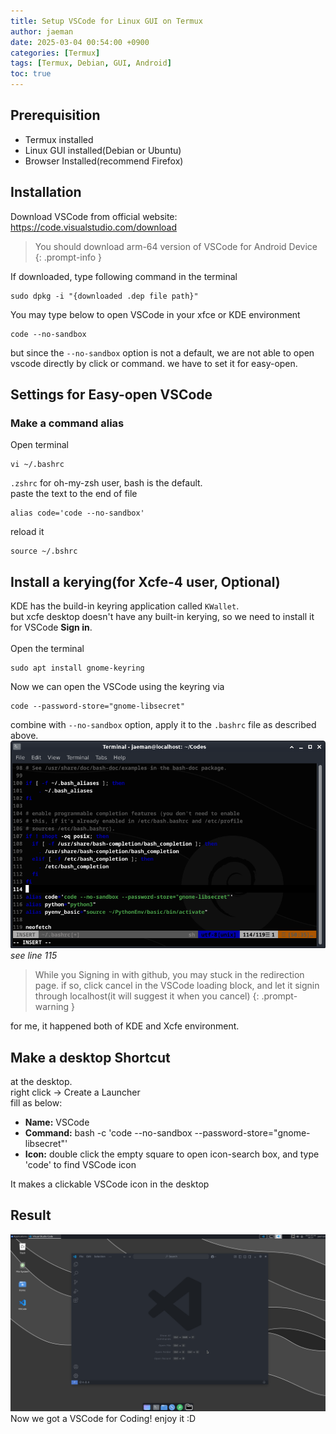 ```yaml
---
title: Setup VSCode for Linux GUI on Termux
author: jaeman
date: 2025-03-04 00:54:00 +0900
categories: [Termux]
tags: [Termux, Debian, GUI, Android]
toc: true
---
```


## Prerequisition
- Termux installed
- Linux GUI installed(Debian or Ubuntu)
- Browser Installed(recommend Firefox)

## Installation
Download VSCode from official website: https://code.visualstudio.com/download

> You should download arm-64 version of VSCode for Android Device
{: .prompt-info }

If downloaded, type following command in the terminal
```console
sudo dpkg -i "{downloaded .dep file path}"
```
You may type below to open VSCode in your xfce or KDE environment
```console
code --no-sandbox
```
but since the ```--no-sandbox``` option is not a default, we are not able to open vscode directly by click or command. we have to set it for easy-open.

## Settings for Easy-open VSCode
### Make a command alias
Open terminal
```
vi ~/.bashrc
```
```.zshrc``` for oh-my-zsh user, bash is the default.\
paste the text to the end of file
```
alias code='code --no-sandbox'
```
reload it
```
source ~/.bshrc
```
## Install a kerying(for Xcfe-4 user, Optional)
KDE has the build-in keyring application called ```KWallet```.\
but xcfe desktop doesn't have any built-in kerying, so we need to install it for VSCode **Sign in**.\
<br>
Open the terminal
```console
sudo apt install gnome-keyring
```
Now we can open the VSCode using the keyring via
```
code --password-store="gnome-libsecret"
```
combine with ```--no-sandbox``` option, apply it to the ```.bashrc``` file as described above.
![alt text](Screenshot_2025-03-03_23-47-42.png)
*see line 115*

> While you Signing in with github, you may stuck in the redirection page. if so, click cancel in the VSCode loading block, and let it signin through localhost(it will suggest it when you cancel)
{: .prompt-warning }

for me, it happened both of KDE and Xcfe environment. 

## Make a desktop Shortcut
at the desktop.\
right click -> Create a Launcher\
fill as below:

- **Name:** VSCode
- **Command:** bash -c 'code --no-sandbox --password-store="gnome-libsecret"'
- **Icon:** double click the empty square to open icon-search box, and type 'code' to find VSCode icon

It makes a clickable VSCode icon in the desktop
## Result
![alt text](Screenshot_2025-03-04_00-38-00.png)
Now we got a VSCode for Coding! enjoy it :D